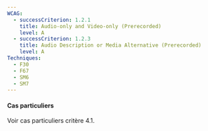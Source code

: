 ```yaml
---
WCAG:
  - successCriterion: 1.2.1
    title: Audio-only and Video-only (Prerecorded)
    level: A
  - successCriterion: 1.2.3
    title: Audio Description or Media Alternative (Prerecorded)
    level: A
Techniques:
  - F30
  - F67
  - SM6
  - SM7
---
```


#### Cas particuliers

Voir cas particuliers critère 4.1.
